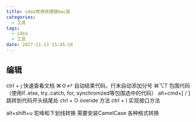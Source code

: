```yaml
---
title: idea常用快捷键mac版
categories:
  - 工具
tags:
  - idea
  - 工具
date: 2017-11-13 15:45:18
---
```


## 编辑
ctrl + j 快速查看文档
⌘⇧↩ 自动结束代码，行末自动添加分号
⌘⌥T 包围代码（使用if..else, try..catch, for, synchronized等包围选中的代码）
alt+cmd+[ / ] 跳转到代码开头结尾处
ctrl + O    overide 方法
ctrl + I    实现接口方法

alt+shift+u 驼峰和下划线转换 需要安装CamelCase 各种格式转换